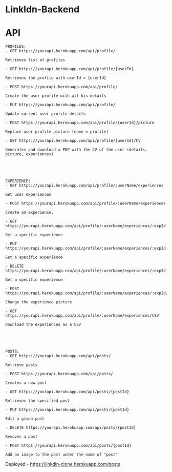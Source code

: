 # Linkldn-Backend

# API #
    PROFILES:
    - GET https://yourapi.herokuapp.com/api/profile/

    Retrieves list of profiles

    - GET https://yourapi.herokuapp.com/api/profile/{userId}

    Retrieves the profile with userId = {userId}

    - POST https://yourapi.herokuapp.com/api/profile/

    Create the user profile with all his details

    - PUT https://yourapi.herokuapp.com/api/profile/

    Update current user profile details

    - POST https://yourapi.herokuapp.com/api/profile/{userId}/picture

    Replace user profile picture (name = profile)

    - GET https://yourapi.herokuapp.com/api/profile/{userId}/CV

    Generates and download a PDF with the CV of the user (details, picture, experiences)

 

 

    EXPERIENCE:
    - GET https://yourapi.herokuapp.com/api/profile/:userName/experiences

    Get user experiences

    - POST https://yourapi.herokuapp.com/api/profile/:userName/experiences

    Create an experience.

    - GET https://yourapi.herokuapp.com/api/profile/:userName/experiences/:expId

    Get a specific experience

    - PUT https://yourapi.herokuapp.com/api/profile/:userName/experiences/:expId

    Get a specific experience

    - DELETE https://yourapi.herokuapp.com/api/profile/:userName/experiences/:expId

    Get a specific experience

    - POST https://yourapi.herokuapp.com/api/profile/:userName/experiences/:expId/picture

    Change the experience picture

    - GET https://yourapi.herokuapp.com/api/profile/:userName/experiences/CSV

    Download the experiences as a CSV

 

 

    POSTS:
    - GET https://yourapi.herokuapp.com/api/posts/

    Retrieve posts

    - POST https://yourapi.herokuapp.com/api/posts/

    Creates a new post

    - GET https://yourapi.herokuapp.com/api/posts/{postId}

    Retrieves the specified post

    - PUT https://yourapi.herokuapp.com/api/posts/{postId}

    Edit a given post

    - DELETE https://yourapi.herokuapp.com/api/posts/{postId}

    Removes a post

    - POST https://yourapi.herokuapp.com/api/posts/{postId}

    Add an image to the post under the name of "post"
    
   Deployed -  https://linkdln-clone.herokuapp.com/posts

 
